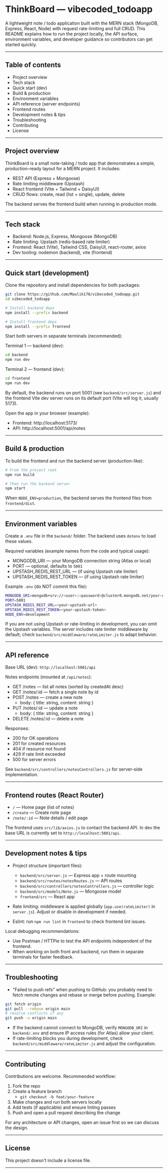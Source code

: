 <!--- Project README for vibecoded_todoapp (aka ThinkBoard) --->

# ThinkBoard — vibecoded_todoapp

A lightweight note / todo application built with the MERN stack (MongoDB, Express, React, Node) with request rate-limiting and full CRUD. This README explains how to run the project locally, the API surface, environment variables, and developer guidance so contributors can get started quickly.

---

## Table of contents
- Project overview
- Tech stack
- Quick start (dev)
- Build & production
- Environment variables
- API reference (server endpoints)
- Frontend routes
- Development notes & tips
- Troubleshooting
- Contributing
- License

---

## Project overview

ThinkBoard is a small note-taking / todo app that demonstrates a simple, production-ready layout for a MERN project. It includes:

- REST API (Express + Mongoose)
- Rate limiting middleware (Upstash)
- React frontend (Vite + Tailwind + DaisyUI)
- CRUD flows: create, read (list + single), update, delete

The backend serves the frontend build when running in production mode.

---

## Tech stack

- Backend: Node.js, Express, Mongoose (MongoDB)
- Rate limiting: Upstash (redis-based rate limiter)
- Frontend: React (Vite), Tailwind CSS, DaisyUI, react-router, axios
- Dev tooling: nodemon (backend), vite (frontend)

---

## Quick start (development)

Clone the repository and install dependencies for both packages:

```bash
git clone https://github.com/Maulik176/vibecoded_todoapp.git
cd vibecoded_todoapp

# Install backend deps
npm install --prefix backend

# Install frontend deps
npm install --prefix frontend
```

Start both servers in separate terminals (recommended):

Terminal 1 — backend (dev):
```bash
cd backend
npm run dev
```

Terminal 2 — frontend (dev):
```bash
cd frontend
npm run dev
```

By default, the backend runs on port 5001 (see `backend/src/server.js`) and the frontend Vite dev server runs on its default port (Vite will log it, usually 5173).

Open the app in your browser (example):

- Frontend: http://localhost:5173/
- API: http://localhost:5001/api/notes

---

## Build & production

To build the frontend and run the backend server (production-like):

```bash
# From the project root
npm run build

# Then run the backend server
npm start
```

When `NODE_ENV=production`, the backend serves the frontend files from `frontend/dist`.

---

## Environment variables

Create a `.env` file in the `backend/` folder. The backend uses `dotenv` to load these values.

Required variables (example names from the code and typical usage):

- MONGODB_URI — your MongoDB connection string (Atlas or local)
- PORT — optional, defaults to `5001`
- UPSTASH_REDIS_REST_URL — (if using Upstash rate limiter)
- UPSTASH_REDIS_REST_TOKEN — (if using Upstash rate limiter)

Example `.env` (do NOT commit this file):

```bash
MONGODB_URI=mongodb+srv://<user>:<password>@cluster0.mongodb.net/your-db?retryWrites=true&w=majority
PORT=5001
UPSTASH_REDIS_REST_URL=<your-upstash-url>
UPSTASH_REDIS_REST_TOKEN=<your-upstash-token>
NODE_ENV=development
```

If you are not using Upstash or rate-limiting in development, you can omit the Upstash variables. The server includes rate limiter middleware by default; check `backend/src/middleware/rateLimiter.js` to adapt behavior.

---

## API reference

Base URL (dev): `http://localhost:5001/api`

Notes endpoints (mounted at `/api/notes`):

- GET /notes — list all notes (sorted by createdAt desc)
- GET /notes/:id — fetch a single note by id
- POST /notes — create a new note
	- body: { title: string, content: string }
- PUT /notes/:id — update a note
	- body: { title: string, content: string }
- DELETE /notes/:id — delete a note

Responses:
- 200 for OK operations
- 201 for created resources
- 404 if resource not found
- 429 if rate limit exceeded
- 500 for server errors

See `backend/src/controllers/notesControllers.js` for server-side implementation.

---

## Frontend routes (React Router)

- `/` — Home page (list of notes)
- `/create` — Create note page
- `/note/:id` — Note details / edit page

The frontend uses `src/lib/axios.js` to contact the backend API. In dev the base URL is currently set to `http://localhost:5001/api`.

---

## Development notes & tips

- Project structure (important files):
	- `backend/src/server.js` — Express app + route mounting
	- `backend/src/routes/notesRoutes.js` — API routes
	- `backend/src/controllers/notesControllers.js` — controller logic
	- `backend/src/models/Note.js` — Mongoose model
	- `frontend/src` — React app

- Rate limiting: middleware is applied globally (`app.use(rateLimiter)` in `server.js`). Adjust or disable in development if needed.
- Eslint: run `npm run lint` in `frontend` to check frontend lint issues.

Local debugging recommendations:
- Use Postman / HTTPie to test the API endpoints independent of the frontend.
- When working on both front and backend, run them in separate terminals for faster feedback.

---

## Troubleshooting

- "Failed to push refs" when pushing to GitHub: you probably need to fetch remote changes and rebase or merge before pushing. Example:

```bash
git fetch origin
git pull --rebase origin main
# resolve conflicts if any
git push -u origin main
```

- If the backend cannot connect to MongoDB, verify `MONGODB_URI` in `backend/.env` and ensure IP access rules (for Atlas) allow your client.
- If rate-limiting blocks you during development, check `backend/src/middleware/rateLimiter.js` and adjust the configuration.

---

## Contributing

Contributions are welcome. Recommended workflow:

1. Fork the repo
2. Create a feature branch
	 - `git checkout -b feat/your-feature`
3. Make changes and run both servers locally
4. Add tests (if applicable) and ensure linting passes
5. Push and open a pull request describing the change

For any architecture or API changes, open an issue first so we can discuss the design.

---

## License

This project doesn't include a license file.

---

